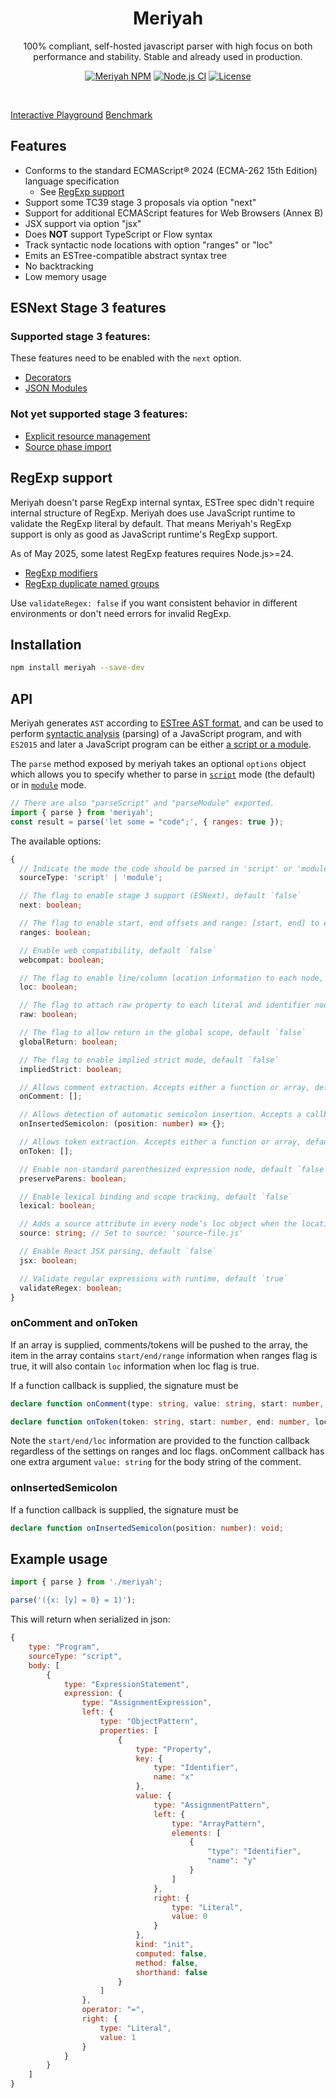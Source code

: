 <h1 align="center">Meriyah</h1>

<p align="center"> 100% compliant, self-hosted javascript parser with high focus on both performance and stability. Stable and already used in production.</p>

<p align="center">
    <a href="https://www.npmjs.com/package/meriyah"><img src="https://img.shields.io/npm/v/meriyah.svg?style=flat-square" alt="Meriyah NPM"/></a>
    <a href="https://github.com/meriyah/meriyah/actions/workflows/node.js.yml?query=branch%3Amain"><img src="https://img.shields.io/github/actions/workflow/status/meriyah/meriyah/node.js.yml?branch=main&label=test&style=flat-square" alt="Node.js CI"/></a>
    <a href="https://github.com/meriyah/meriyah/blob/master/LICENSE.md"><img src="https://img.shields.io/github/license/meriyah/meriyah.svg?style=flat-square" alt="License" /></a>
</p>

<br>

[Interactive Playground](https://meriyah.github.io/meriyah)
[Benchmark](https://meriyah.github.io/meriyah/performance)

## Features

- Conforms to the standard ECMAScript® 2024 (ECMA-262 15th Edition) language specification
  - See [RegExp support](#regexp-support)
- Support some TC39 stage 3 proposals via option "next"
- Support for additional ECMAScript features for Web Browsers (Annex B)
- JSX support via option "jsx"
- Does **NOT** support TypeScript or Flow syntax
- Track syntactic node locations with option "ranges" or "loc"
- Emits an ESTree-compatible abstract syntax tree
- No backtracking
- Low memory usage

## ESNext Stage 3 features

### Supported stage 3 features:

These features need to be enabled with the `next` option.

- [Decorators](https://github.com/tc39/proposal-decorators)
- [JSON Modules](https://github.com/tc39/proposal-json-modules)

### Not yet supported stage 3 features:

- [Explicit resource management](https://github.com/tc39/proposal-explicit-resource-management)
- [Source phase import](https://github.com/tc39/proposal-source-phase-imports)

## RegExp support

Meriyah doesn't parse RegExp internal syntax, ESTree spec didn't require internal structure of RegExp. Meriyah
does use JavaScript runtime to validate the RegExp literal by default. That means Meriyah's RegExp support is only as good
as JavaScript runtime's RegExp support.

As of May 2025, some latest RegExp features requires Node.js>=24.

- [RegExp modifiers](https://github.com/tc39/proposal-regexp-modifiers)
- [RegExp duplicate named groups](https://github.com/tc39/proposal-duplicate-named-capturing-groups)

Use `validateRegex: false` if you want consistent behavior in different environments or don't need errors for invalid RegExp.

## Installation

```sh
npm install meriyah --save-dev
```

## API

Meriyah generates `AST` according to [ESTree AST format](https://github.com/estree/estree), and can be used to perform [syntactic analysis](https://en.wikipedia.org/wiki/Parsing) (parsing) of a JavaScript program, and with `ES2015` and later a JavaScript program can be either [a script or a module](https://tc39.github.io/ecma262/index.html#sec-ecmascript-language-scripts-and-modules).

The `parse` method exposed by meriyah takes an optional `options` object which allows you to specify whether to parse in [`script`](https://tc39.github.io/ecma262/#sec-parse-script) mode (the default) or in [`module`](https://tc39.github.io/ecma262/#sec-parsemodule) mode.

```js
// There are also "parseScript" and "parseModule" exported.
import { parse } from 'meriyah';
const result = parse('let some = "code";', { ranges: true });
```

The available options:

```ts
{
  // Indicate the mode the code should be parsed in 'script' or 'module' mode, default `'script'`
  sourceType: 'script' | 'module';

  // The flag to enable stage 3 support (ESNext), default `false`
  next: boolean;

  // The flag to enable start, end offsets and range: [start, end] to each node, default `false`
  ranges: boolean;

  // Enable web compatibility, default `false`
  webcompat: boolean;

  // The flag to enable line/column location information to each node, default `false`
  loc: boolean;

  // The flag to attach raw property to each literal and identifier node, default `false`
  raw: boolean;

  // The flag to allow return in the global scope, default `false`
  globalReturn: boolean;

  // The flag to enable implied strict mode, default `false`
  impliedStrict: boolean;

  // Allows comment extraction. Accepts either a function or array, default `undefined`
  onComment: [];

  // Allows detection of automatic semicolon insertion. Accepts a callback function that will be passed the character offset where the semicolon was inserted, default `undefined`
  onInsertedSemicolon: (position: number) => {};

  // Allows token extraction. Accepts either a function or array, default `undefined`
  onToken: [];

  // Enable non-standard parenthesized expression node, default `false`
  preserveParens: boolean;

  // Enable lexical binding and scope tracking, default `false`
  lexical: boolean;

  // Adds a source attribute in every node’s loc object when the locations option is `true`
  source: string; // Set to source: 'source-file.js'

  // Enable React JSX parsing, default `false`
  jsx: boolean;

  // Validate regular expressions with runtime, default `true`
  validateRegex: boolean;
}
```

### onComment and onToken

If an array is supplied, comments/tokens will be pushed to the array, the item in the array contains `start/end/range` information when ranges flag is true, it will also contain `loc` information when loc flag is true.

If a function callback is supplied, the signature must be

```ts
declare function onComment(type: string, value: string, start: number, end: number, loc: SourceLocation): void;

declare function onToken(token: string, start: number, end: number, loc: SourceLocation): void;
```

Note the `start/end/loc` information are provided to the function callback regardless of the settings on ranges and loc flags. onComment callback has one extra argument `value: string` for the body string of the comment.

### onInsertedSemicolon

If a function callback is supplied, the signature must be

```ts
declare function onInsertedSemicolon(position: number): void;
```

## Example usage

```js
import { parse } from './meriyah';

parse('({x: [y] = 0} = 1)');
```

This will return when serialized in json:

```js
{
    type: "Program",
    sourceType: "script",
    body: [
        {
            type: "ExpressionStatement",
            expression: {
                type: "AssignmentExpression",
                left: {
                    type: "ObjectPattern",
                    properties: [
                        {
                            type: "Property",
                            key: {
                                type: "Identifier",
                                name: "x"
                            },
                            value: {
                                type: "AssignmentPattern",
                                left: {
                                    type: "ArrayPattern",
                                    elements: [
                                        {
                                            "type": "Identifier",
                                            "name": "y"
                                        }
                                    ]
                                },
                                right: {
                                    type: "Literal",
                                    value: 0
                                }
                            },
                            kind: "init",
                            computed: false,
                            method: false,
                            shorthand: false
                        }
                    ]
                },
                operator: "=",
                right: {
                    type: "Literal",
                    value: 1
                }
            }
        }
    ]
}
```
